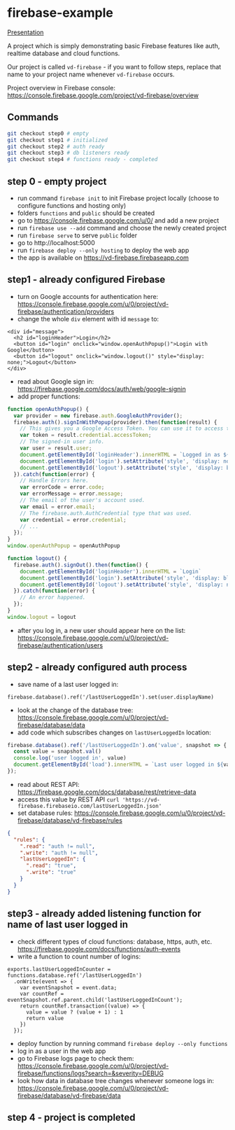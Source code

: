 # firebase-example

[Presentation](https://docs.google.com/presentation/d/1dWTA7zekaZtwP-RxNb85IuH4cjVKFtUdp599xAhFuAI/edit?usp=sharing)

A project which is simply demonstrating basic Firebase features like auth, realtime database and cloud functions.

Our project is called `vd-firebase` - if you want to follow steps, replace that name to your project name whenever `vd-firebase` occurs.

Project overview in Firebase console: https://console.firebase.google.com/project/vd-firebase/overview

## Commands
```bash
git checkout step0 # empty
git checkout step1 # initialized
git checkout step2 # auth ready
git checkout step3 # db listeners ready
git checkout step4 # functions ready - completed
```

## step 0 - empty project
* run command `firebase init` to init Firebase project locally (choose to configure functions and hosting only)
* folders `functions` and `public` should be created
* go to https://console.firebase.google.com/u/0/ and add a new project
* run `firebase use --add` command and choose the newly created project
* run `firebase serve` to serve `public` folder
* go to http://localhost:5000
* run `firebase deploy --only hosting` to deploy the web app
* the app is available on https://vd-firebase.firebaseapp.com

## step1 - already configured Firebase
* turn on Google accounts for authentication here: https://console.firebase.google.com/u/0/project/vd-firebase/authentication/providers
* change the whole `div` element with id `message` to:
```
<div id="message">
  <h2 id="loginHeader">Login</h2>
  <button id="login" onclick="window.openAuthPopup()">Login with Google</button>
  <button id="logout" onclick="window.logout()" style="display: none;">Logout</button>
</div>
```
* read about Google sign in: https://firebase.google.com/docs/auth/web/google-signin
* add proper functions:
```js
function openAuthPopup() {
  var provider = new firebase.auth.GoogleAuthProvider();
  firebase.auth().signInWithPopup(provider).then(function(result) {
    // This gives you a Google Access Token. You can use it to access the Google API.
    var token = result.credential.accessToken;
    // The signed-in user info.
    var user = result.user;
    document.getElementById('loginHeader').innerHTML = `Logged in as ${user.displayName}`
    document.getElementById('login').setAttribute('style', 'display: none;')
    document.getElementById('logout').setAttribute('style', 'display: block;')
  }).catch(function(error) {
    // Handle Errors here.
    var errorCode = error.code;
    var errorMessage = error.message;
    // The email of the user's account used.
    var email = error.email;
    // The firebase.auth.AuthCredential type that was used.
    var credential = error.credential;
    // ...
  });
}
window.openAuthPopup = openAuthPopup

function logout() {
  firebase.auth().signOut().then(function() {
    document.getElementById('loginHeader').innerHTML = `Login`
    document.getElementById('login').setAttribute('style', 'display: block;')
    document.getElementById('logout').setAttribute('style', 'display: none;')
  }).catch(function(error) {
    // An error happened.
  });
}
window.logout = logout
```
* after you log in, a new user should appear here on the list: https://console.firebase.google.com/u/0/project/vd-firebase/authentication/users

## step2 - already configured auth process
* save name of a last user logged in:
```
firebase.database().ref('/lastUserLoggedIn').set(user.displayName)
```
* look at the change of the database tree: https://console.firebase.google.com/u/0/project/vd-firebase/database/data
* add code which subscribes changes on `lastUserLoggedIn` location:
```js
firebase.database().ref('/lastUserLoggedIn').on('value', snapshot => {
  const value = snapshot.val()
  console.log('user logged in', value)
  document.getElementById('load').innerHTML = `Last user logged in ${value}`;
});
```
* read about REST API: https://firebase.google.com/docs/database/rest/retrieve-data
* access this value by REST API `curl 'https://vd-firebase.firebaseio.com/lastUserLoggedIn.json'`
* set database rules: https://console.firebase.google.com/u/0/project/vd-firebase/database/vd-firebase/rules
```json
{
  "rules": {
    ".read": "auth != null",
    ".write": "auth != null",
    "lastUserLoggedIn": {
      ".read": "true",
      ".write": "true"
    }
  }
}
```

## step3 - already added listening function for name of last user logged in
* check different types of cloud functions: database, https, auth, etc. https://firebase.google.com/docs/functions/auth-events
* write a function to count number of logins:
```
exports.lastUserLoggedInCounter = functions.database.ref('/lastUserLoggedIn')
  .onWrite(event => {
    var eventSnapshot = event.data;
    var countRef = eventSnapshot.ref.parent.child('lastUserLoggedInCount');
    return countRef.transaction((value) => {
      value = value ? (value + 1) : 1
      return value
    })
  });
```
* deploy function by running command `firebase deploy --only functions`
* log in as a user in the web app
* go to Firebase logs page to check them: https://console.firebase.google.com/u/0/project/vd-firebase/functions/logs?search=&severity=DEBUG
* look how data in database tree changes whenever someone logs in: https://console.firebase.google.com/u/0/project/vd-firebase/database/vd-firebase/data

## step 4 - project is completed